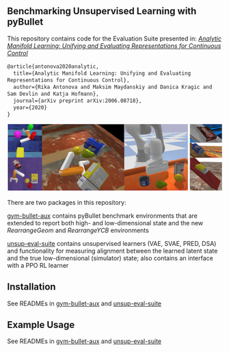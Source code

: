 ## Benchmarking Unsupervised Learning with pyBullet

This repository contains code for the Evaluation Suite presented in:
[*Analytic Manifold Learning: Unifying and Evaluating Representations for Continuous Control*](https://arxiv.org/abs/2006.08718)
```
@article{antonova2020analytic,
  title={Analytic Manifold Learning: Unifying and Evaluating Representations for Continuous Control},
  author={Rika Antonova and Maksim Maydanskiy and Danica Kragic and Sam Devlin and Katja Hofmann},
  journal={arXiv preprint arXiv:2006.08718},
  year={2020}
}
```

![Rearrange envs](gym-bullet-aux/gym_bullet_aux/envs/data/img/Rearrange_and_YCB.png)

There are two packages in this repository:

[gym-bullet-aux](gym-bullet-aux) contains pyBullet benchmark environments that are extended to report both high- and low-dimensional state and the new *RearrangeGeom* and *RearrangeYCB* environments

[unsup-eval-suite](unsup-eval-suite) contains unsupervised learners (VAE, SVAE, PRED, DSA) and functionality for measuring alignment between the learned latent state and the true low-dimensional (simulator) state; also contains an interface with a PPO RL learner


## Installation

See READMEs in [gym-bullet-aux](gym-bullet-aux) and [unsup-eval-suite](unsup-eval-suite)


## Example Usage

See READMEs in [gym-bullet-aux](gym-bullet-aux) and [unsup-eval-suite](unsup-eval-suite)
